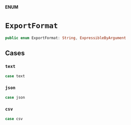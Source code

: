 **ENUM**

# `ExportFormat`

```swift
public enum ExportFormat: String, ExpressibleByArgument
```

## Cases
### `text`

```swift
case text
```

### `json`

```swift
case json
```

### `csv`

```swift
case csv
```
